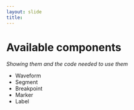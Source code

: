 ```yaml
---
layout: slide
title: 
---
```


# Available components

_Showing them and the code needed to use them_

* Waveform
* Segment
* Breakpoint
* Marker
* Label 